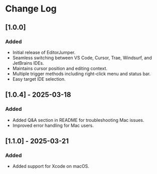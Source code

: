 # Change Log

## [1.0.0]
### Added
- Initial release of EditorJumper.
- Seamless switching between VS Code, Cursor, Trae, Windsurf, and JetBrains IDEs.
- Maintains cursor position and editing context.
- Multiple trigger methods including right-click menu and status bar.
- Easy target IDE selection.


## [1.0.4] - 2025-03-18
### Added
- Added Q&A section in README for troubleshooting Mac issues.
- Improved error handling for Mac users.

## [1.1.0] - 2025-03-21
### Added
- Added support for Xcode on macOS.


